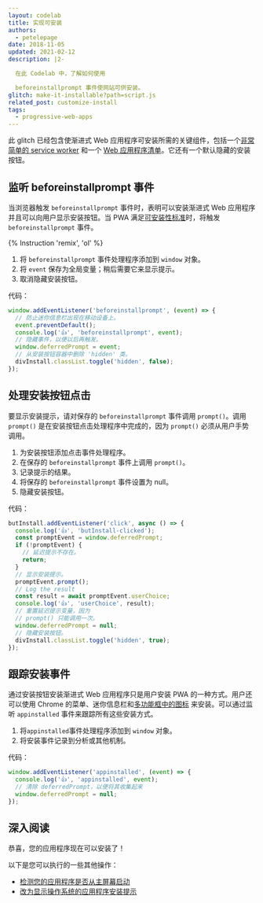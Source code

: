 ```yaml
---
layout: codelab
title: 实现可安装
authors:
  - petelepage
date: 2018-11-05
updated: 2021-02-12
description: |2-

  在此 Codelab 中，了解如何使用

  beforeinstallprompt 事件使网站可供安装。
glitch: make-it-installable?path=script.js
related_post: customize-install
tags:
  - progressive-web-apps
---
```


此 glitch 已经包含使渐进式 Web 应用程序可安装所需的关键组件，包括一个[非常简单的 service worker](https://glitch.com/edit/#!/make-it-installable?path=service-worker.js) 和一个 [Web 应用程序清单](https://glitch.com/edit/#!/make-it-installable?path=manifest.json)。它还有一个默认隐藏的安装按钮。

## 监听 beforeinstallprompt 事件

当浏览器触发 `beforeinstallprompt` 事件时，表明可以安装渐进式 Web 应用程序并且可以向用户显示安装按钮。当 PWA 满足[可安装性标准](/install-criteria/)时，将触发 `beforeinstallprompt` 事件。

{% Instruction 'remix', 'ol' %}

1. 将 `beforeinstallprompt` 事件处理程序添加到 `window` 对象。
2. 将 `event` 保存为全局变量；稍后需要它来显示提示。
3. 取消隐藏安装按钮。

代码：

```js
window.addEventListener('beforeinstallprompt', (event) => {
  // 防止迷你信息栏出现在移动设备上。
  event.preventDefault();
  console.log('👍', 'beforeinstallprompt', event);
  // 隐藏事件，以便以后再触发。
  window.deferredPrompt = event;
  // 从安装按钮容器中删除 'hidden' 类。
  divInstall.classList.toggle('hidden', false);
});
```

## 处理安装按钮点击

要显示安装提示，请对保存的 `beforeinstallprompt` 事件调用 `prompt()`。调用 `prompt()` 是在安装按钮点击处理程序中完成的，因为 `prompt()` 必须从用户手势调用。

1. 为安装按钮添加点击事件处理程序。
2. 在保存的 `beforeinstallprompt` 事件上调用 `prompt()`。
3. 记录提示的结果。
4. 将保存的 `beforeinstallprompt` 事件设置为  null。
5. 隐藏安装按钮。

代码：

```js
butInstall.addEventListener('click', async () => {
  console.log('👍', 'butInstall-clicked');
  const promptEvent = window.deferredPrompt;
  if (!promptEvent) {
    // 延迟提示不存在。
    return;
  }
  // 显示安装提示。
  promptEvent.prompt();
  // Log the result
  const result = await promptEvent.userChoice;
  console.log('👍', 'userChoice', result);
  // 重置延迟提示变量，因为
  // prompt() 只能调用一次。
  window.deferredPrompt = null;
  // 隐藏安装按钮。
  divInstall.classList.toggle('hidden', true);
});
```

## 跟踪安装事件

通过安装按钮安装渐进式 Web 应用程序只是用户安装 PWA 的一种方式。用户还可以使用 Chrome 的菜单、迷你信息栏和[多功能框中的图标](/promote-install/#browser-promotion) 来安装。可以通过监听 `appinstalled` 事件来跟踪所有这些安装方式。

1. 将`appinstalled`事件处理程序添加到 `window` 对象。
2. 将安装事件记录到分析或其他机制。

代码：

```js
window.addEventListener('appinstalled', (event) => {
  console.log('👍', 'appinstalled', event);
  // 清除 deferredPrompt，以便将其收集起来
  window.deferredPrompt = null;
});
```

## 深入阅读

恭喜，您的应用程序现在可以安装了！

以下是您可以执行的一些其他操作：

- [检测您的应用程序是否从主屏幕启动](/customize-install/#detect-mode)
- [改为显示操作系统的应用程序安装提示](https://developer.chrome.com/blog/app-install-banners-native/)
